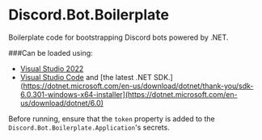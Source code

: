 # Discord.Bot.Boilerplate
Boilerplate code for bootstrapping Discord bots powered by .NET.

###Can be loaded using:
* [Visual Studio 2022](https://visualstudio.microsoft.com/)
* [Visual Studio Code](https://code.visualstudio.com/) and [the latest .NET SDK.](https://dotnet.microsoft.com/en-us/download/dotnet/thank-you/sdk-6.0.301-windows-x64-installer](https://dotnet.microsoft.com/en-us/download/dotnet/6.0)

Before running, ensure that the `token` property is added to the `Discord.Bot.Boilerplate.Application`'s secrets.
